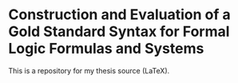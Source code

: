 # Construction and Evaluation of a Gold Standard Syntax for Formal Logic Formulas and Systems
This is a repository for my thesis source (LaTeX).
